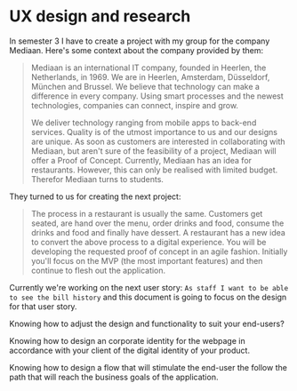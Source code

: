 # UX design and research


In semester 3 I have to create a project with my group for the company Mediaan. Here's some context about the company provided by them:

> Mediaan is an international IT company, founded in Heerlen, the Netherlands, in 1969. We are in Heerlen, Amsterdam, Düsseldorf, München and Brussel. We believe
> that technology can make a difference in every company. Using smart processes and the newest technologies, companies can connect, inspire and grow.  
> 
> We deliver technology ranging from mobile apps to back-end services. Quality is of the utmost importance to us and our designs are unique. As soon as customers
> are interested in collaborating with Mediaan, but aren't sure of the feasibility of a project, Mediaan will offer a Proof of Concept. Currently, Mediaan has an
> idea for restaurants. However, this can only be realised with limited budget. Therefor Mediaan turns to students.  


They turned to us for creating the next project:

> The process in a restaurant is usually the same. Customers get seated, are hand over the menu, order drinks and food, consume the drinks and food and finally have
> dessert. A restaurant has a new idea to convert the above process to a digital experience. You will be developing the requested proof of concept in an agile
> fashion. Initially you'll focus on the MVP (the most important features) and then continue to flesh out the application.  


Currently we're working on the next user story: ```As staff I want to be able to see the bill history``` and this document is going to focus on the design for that user story.




Knowing how to adjust the design and functionality to suit your end-users?

Knowing how to design an corporate identity for the webpage in accordance with your client of the digital identity of your product.

Knowing how to design a flow that will stimulate the end-user the follow the path that will reach the business goals of the application.
